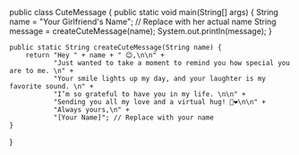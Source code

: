 <html>
<html lang="en">
  public class CuteMessage {
    public static void main(String[] args) {
        String name = "Your Girlfriend's Name"; // Replace with her actual name
        String message = createCuteMessage(name);
        System.out.println(message);
    }

    public static String createCuteMessage(String name) {
        return "Hey " + name + " 😊,\n\n" +
               "Just wanted to take a moment to remind you how special you are to me. \n" +
               "Your smile lights up my day, and your laughter is my favorite sound. \n" +
               "I’m so grateful to have you in my life. \n\n" +
               "Sending you all my love and a virtual hug! 🤗❤️\n\n" +
               "Always yours,\n" +
               "[Your Name]"; // Replace with your name
    }
}
</html>
